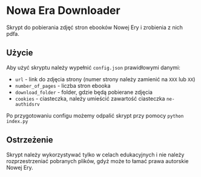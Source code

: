 # Nowa Era Downloader

Skrypt do pobierania zdjęć stron ebooków Nowej Ery i zrobienia z nich pdfa.

## Użycie

Aby użyć skryptu należy wypełnić `config.json` prawidłowymi danymi:

-   `url` - link do zdjęcia strony (numer strony należy zamienić na `XXX` lub `XX`)
-   `number_of_pages` - liczba stron ebooka
-   `download_folder` - folder, gdzie będą pobierane zdjęcia
-   `cookies` - ciasteczka, należy umieścić zawartość ciasteczka `ne-authidsrv`

Po przygotowaniu configu możemy odpalić skrypt przy pomocy `python index.py`

## Ostrzeżenie

Skrypt należy wykorzystywać tylko w celach edukacyjnych i nie należy rozprzestrzeniać pobranych plików, gdyż może to łamać prawa autorskie Nowej Ery.
